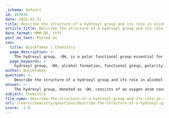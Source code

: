 ```yaml
---
_schema: default
id: 167036
date: 2025-01-31
title: Describe the structure of a hydroxyl group and its role in alcohol formation.
article_title: Describe the structure of a hydroxyl group and its role in alcohol formation.
date_format: MMM DD, YYYY
post_on_text: Posted on
seo:
  title: QuickTakes | Chemistry
  page_description: >-
    The hydroxyl group, -OH, is a polar functional group essential for alcohols, contributing to their hydrophilic nature and ability to form hydrogen bonds, which influences their solubility and physical properties.
  page_keywords: >-
    hydroxyl group, -OH, alcohol formation, functional group, polarity, hydrophilic, hydrogen bonding, ethanol, organic compounds, biochemical processes
author: QuickTakes
question: >-
    Describe the structure of a hydroxyl group and its role in alcohol formation.
answer: >-
    The hydroxyl group, denoted as -OH, consists of an oxygen atom covalently bonded to a hydrogen atom. This functional group is characterized by its polarity, which arises from the higher electronegativity of oxygen compared to hydrogen. As a result, the oxygen atom attracts electrons more strongly, creating a partial negative charge on the oxygen and a partial positive charge on the hydrogen. This polarity contributes to the hydrophilic nature of molecules containing hydroxyl groups, enhancing their solubility in water.\n\nIn the context of alcohol formation, the presence of a hydroxyl group is essential. Alcohols are organic compounds that contain one or more hydroxyl groups attached to a carbon atom. For example, ethanol (C₂H₅OH) is a simple alcohol that features a hydroxyl group. The hydroxyl group not only imparts polar characteristics to alcohols but also enables them to engage in hydrogen bonding with water molecules, further increasing their solubility.\n\nThe ability of hydroxyl groups to form hydrogen bonds is significant in biological systems, as it influences the physical properties of alcohols, such as boiling points and solubility. This makes alcohols important in various biochemical processes and applications, including their use as solvents and in the synthesis of other organic compounds.\n\nIn summary, the hydroxyl group plays a crucial role in the structure and properties of alcohols, making them polar, hydrophilic, and capable of forming hydrogen bonds, which are vital for their function in biological and chemical contexts.
subject: Chemistry
file_name: describe-the-structure-of-a-hydroxyl-group-and-its-role-in-alcohol-formation.md
url: /learn/chemistry/questions/describe-the-structure-of-a-hydroxyl-group-and-its-role-in-alcohol-formation
score: -1.0
---
```


&nbsp;